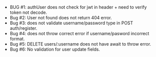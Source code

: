 - BUG #1: authUser does not check for jwt in header + need to verify token not decode.
- Bug #2: User not found does not return 404 error.
- Bug #3: does not validate username/password type in POST auth/register.
- Bug #4: does not throw correct error if username/pasword incorrect format.
- Bug #5:  DELETE users/:username does not have await to throw error.
- Bug #6: No validation for user update fields.
